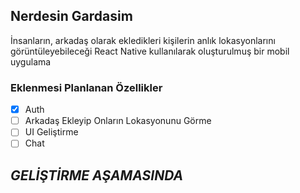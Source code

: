 ## Nerdesin Gardasim 

İnsanların, arkadaş olarak ekledikleri kişilerin anlık lokasyonlarını görüntüleyebileceği React Native kullanılarak oluşturulmuş bir mobil uygulama

### Eklenmesi Planlanan Özellikler
- [x] Auth
- [ ] Arkadaş Ekleyip Onların Lokasyonunu Görme
- [ ] UI Geliştirme
- [ ] Chat

## _GELİŞTİRME AŞAMASINDA_

